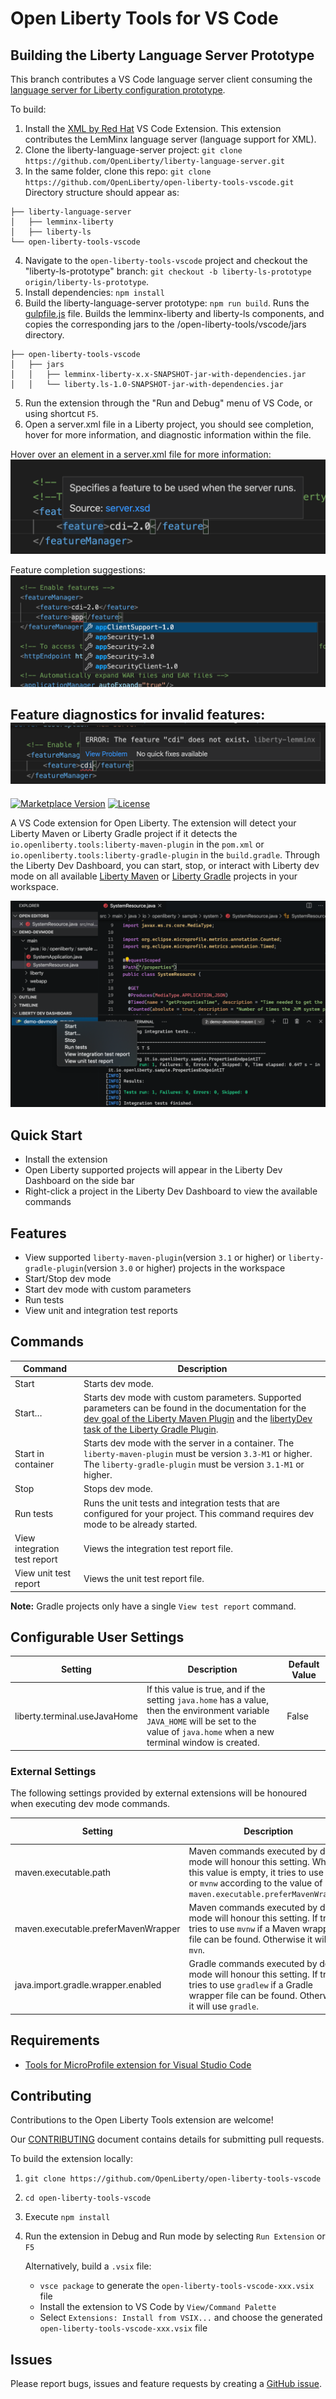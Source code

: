 # Open Liberty Tools for VS Code

## Building the Liberty Language Server Prototype

This branch contributes a VS Code language server client consuming the [language server for Liberty configuration prototype](https://github.com/OpenLiberty/liberty-language-server).

To build:
1. Install the [XML by Red Hat](https://marketplace.visualstudio.com/items?itemName=redhat.vscode-xml) VS Code Extension. This extension contributes the LemMinx language server (language support for XML).
2. Clone the liberty-language-server project: `git clone https://github.com/OpenLiberty/liberty-language-server.git`
3. In the same folder, clone this repo: `git clone https://github.com/OpenLiberty/open-liberty-tools-vscode.git`
Directory structure should appear as:
```
├── liberty-language-server
│   ├── lemminx-liberty
│   ├── liberty-ls
└── open-liberty-tools-vscode
```
4. Navigate to the `open-liberty-tools-vscode` project and checkout the "liberty-ls-prototype" branch: `git checkout -b liberty-ls-prototype origin/liberty-ls-prototype`.
3. Install dependencies: `npm install`
4. Build the liberty-language-server prototype: `npm run build`. Runs the [gulpfile.js](gulpfile.js) file. Builds the lemminx-liberty and liberty-ls components, and copies the corresponding jars to the /open-liberty-tools/vscode/jars directory.
```
├── open-liberty-tools-vscode
│   ├── jars
│   │   ├── lemminx-liberty-x.x-SNAPSHOT-jar-with-dependencies.jar
│   │   └── liberty.ls-1.0-SNAPSHOT-jar-with-dependencies.jar

```
5. Run the extension through the "Run and Debug" menu of VS Code, or using shortcut `F5`. 
6. Open a server.xml file in a Liberty project, you should see completion, hover for more information, and diagnostic information within the file.

Hover over an element in a server.xml file for more information:
![Server.xml element hover](images/liberty-ls-prototype/element-hover.png)

Feature completion suggestions: 
![Server.xml feature completion](images/liberty-ls-prototype/feature-completion.png)

Feature diagnostics for invalid features:
![Server.xml feature diagnostic](images/liberty-ls-prototype/feature-diagnostic.png)
---

[![Marketplace Version](https://vsmarketplacebadge.apphb.com/version/Open-Liberty.open-liberty-tools-vscode.svg "Current Release")](https://marketplace.visualstudio.com/items?itemName=Open-Liberty.open-liberty-tools-vscode)
[![License](https://img.shields.io/badge/License-EPL%202.0-red.svg?label=license&logo=eclipse)](https://www.eclipse.org/legal/epl-2.0/)

A VS Code extension for Open Liberty. The extension will detect your Liberty Maven or Liberty Gradle project if it detects the `io.openliberty.tools:liberty-maven-plugin` in the `pom.xml` or `io.openliberty.tools:liberty-gradle-plugin` in the `build.gradle`. Through the Liberty Dev Dashboard, you can start, stop, or interact with Liberty dev mode on all available [Liberty Maven](https://github.com/OpenLiberty/ci.maven/blob/master/docs/dev.md#dev) or [Liberty Gradle](https://github.com/OpenLiberty/ci.gradle/blob/master/docs/libertyDev.md) projects in your workspace.

![Open Liberty Tools Extension](images/open-liberty-tools.png)

## Quick Start

- Install the extension
- Open Liberty supported projects will appear in the Liberty Dev Dashboard on the side bar
- Right-click a project in the Liberty Dev Dashboard to view the available commands

## Features

- View supported `liberty-maven-plugin`(version `3.1` or higher) or `liberty-gradle-plugin`(version `3.0` or higher) projects in the workspace
- Start/Stop dev mode
- Start dev mode with custom parameters
- Run tests
- View unit and integration test reports

## Commands

| Command                      | Description                                                                                                                                                                                                                                                                                                                  |
| ---------------------------- | ---------------------------------------------------------------------------------------------------------------------------------------------------------------------------------------------------------------------------------------------------------------------------------------------------------------------------- |
| Start                        | Starts dev mode.                                                                                                                                                                                                                                                                                                             |
| Start…​                      | Starts dev mode with custom parameters. Supported parameters can be found in the documentation for the [dev goal of the Liberty Maven Plugin](https://github.com/OpenLiberty/ci.maven/blob/master/docs/dev.md#dev) and the [libertyDev task of the Liberty Gradle Plugin](https://github.com/OpenLiberty/ci.gradle/blob/master/docs/libertyDev.md#command-line-parameters). |
| Start in container                    | Starts dev mode with the server in a container. The `liberty-maven-plugin` must be version `3.3-M1` or higher. The `liberty-gradle-plugin` must be version `3.1-M1` or higher. |
| Stop                         | Stops dev mode.                                                                                                                                                                                                                                                                                                              |
| Run tests                    | Runs the unit tests and integration tests that are configured for your project. This command requires dev mode to be already started.                                                                                                                                                                                        |
| View integration test report | Views the integration test report file.                                                                                                                                                                                                                                                                                      |
| View unit test report        | Views the unit test report file.                                                                                                                                                                                                                                                                                             |

**Note:** Gradle projects only have a single `View test report` command.

## Configurable User Settings

| Setting                      | Description                                                                                                                                                                                 | Default Value |
| ---------------------------- | ------------------------------------------------------------------------------------------------------------------------------------------------------------------------------------------- | ------------- |
| liberty.terminal.useJavaHome | If this value is true, and if the setting `java.home` has a value, then the environment variable `JAVA_HOME` will be set to the value of `java.home` when a new terminal window is created. | False         |

### External Settings
The following settings provided by external extensions will be honoured when executing dev mode commands.

| Setting                      | Description                                                                                                                                                                                 | Provided By |
| ---------------------------- | ------------------------------------------------------------------------------------------------------------------------------------------------------------------------------------------- | ------------- |
| maven.executable.path | Maven commands executed by dev mode will honour this setting. When this value is empty, it tries to use `mvn` or `mvnw` according to the value of `maven.executable.preferMavenWrapper`. | [Maven for Java extension](https://marketplace.visualstudio.com/items?itemName=vscjava.vscode-maven)         |
| maven.executable.preferMavenWrapper | Maven commands executed by dev mode will honour this setting. If true, it tries to use `mvnw` if a Maven wrapper file can be found. Otherwise it will use `mvn`. | [Maven for Java extension](https://marketplace.visualstudio.com/items?itemName=vscjava.vscode-maven)         |
| java.import.gradle.wrapper.enabled | Gradle commands executed by dev mode will honour this setting. If true, it tries to use `gradlew` if a Gradle wrapper file can be found. Otherwise it will use `gradle`. | [Language support for Java extension](https://marketplace.visualstudio.com/items?itemName=redhat.java)        |

## Requirements

- [Tools for MicroProfile extension for Visual Studio Code](https://marketplace.visualstudio.com/items?itemName=redhat.vscode-microprofile)

## Contributing

Contributions to the Open Liberty Tools extension are welcome!

Our [CONTRIBUTING](CONTRIBUTING.md) document contains details for submitting pull requests.

To build the extension locally:

1. `git clone https://github.com/OpenLiberty/open-liberty-tools-vscode`
2. `cd open-liberty-tools-vscode`
3. Execute `npm install`
4. Run the extension in Debug and Run mode by selecting `Run Extension` or `F5`

   Alternatively, build a `.vsix` file:

   - `vsce package` to generate the `open-liberty-tools-vscode-xxx.vsix` file
   - Install the extension to VS Code by `View/Command Palette`
   - Select `Extensions: Install from VSIX...` and choose the generated `open-liberty-tools-vscode-xxx.vsix` file

## Issues

Please report bugs, issues and feature requests by creating a [GitHub issue](https://github.com/OpenLiberty/open-liberty-tools-vscode/issues).